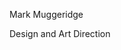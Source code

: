 Mark Muggeridge

Design and Art Direction



<!---
MuggeridgeStudio/MuggeridgeStudio is a ✨ special ✨ repository because its `README.md` (this file) appears on your GitHub profile.
You can click the Preview link to take a look at your changes.
--->
